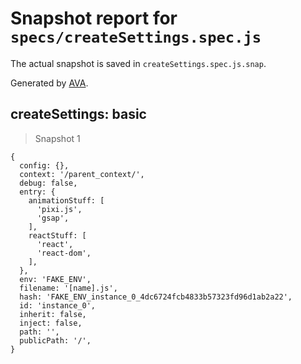 # Snapshot report for `specs/createSettings.spec.js`

The actual snapshot is saved in `createSettings.spec.js.snap`.

Generated by [AVA](https://ava.li).

## createSettings: basic

> Snapshot 1

    {
      config: {},
      context: '/parent_context/',
      debug: false,
      entry: {
        animationStuff: [
          'pixi.js',
          'gsap',
        ],
        reactStuff: [
          'react',
          'react-dom',
        ],
      },
      env: 'FAKE_ENV',
      filename: '[name].js',
      hash: 'FAKE_ENV_instance_0_4dc6724fcb4833b57323fd96d1ab2a22',
      id: 'instance_0',
      inherit: false,
      inject: false,
      path: '',
      publicPath: '/',
    }
